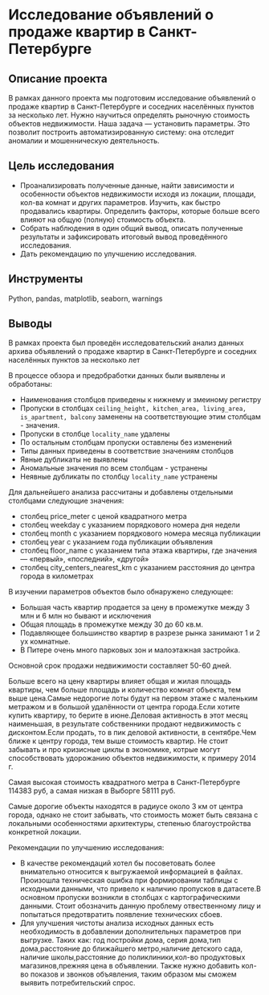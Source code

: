 # Исследование объявлений о продаже квартир в Санкт-Петербурге
## Описание проекта
В рамках данного проекта мы подготовим исследование объявлений о продаже квартир в Санкт-Петербурге и соседних населённых пунктов за несколько лет. Нужно научиться определять рыночную стоимость объектов недвижимости. Наша задача — установить параметры. Это позволит построить автоматизированную систему: она отследит аномалии и мошенническую деятельность.
## Цель исследования
- Проанализировать полученные данные, найти зависимости и особенности объектов недвижимости исходя из локации, площади, кол-ва комнат и других параметров. Изучить, как быстро продавались квартиры. Определить факторы, которые больше всего влияют на общую (полную) стоимость объекта. 
- Собрать наблюдения в один общий вывод, описать полученные результаты и зафиксировать итоговый вывод проведённого исследования.
- Дать рекомендацию по улучшению исследования.

## Инструменты
Python, pandas, matplotlib,  seaborn, warnings
## Выводы
В рамках проекта был проведён исследовательский анализ данных архива объявлений о продаже квартир в Санкт-Петербурге и соседних населённых пунктов за несколько лет

В процессе обзора и предобработки данных  были выявлены и обработаны: 
- Наименования столбцов приведены к нижнему и змеиному регистру
- Пропуски в столбцах `ceiling_height, kitchen_area, living_area, is_apartment, balcony`  заменены на соответствующие этим столбцам - значения.
- Пропуски в столбце `locality_name` удалены
- По остальным столбцам пропуски оставлены без изменений
- Типы данных приведены в соответствие значениям столбцов
- Явные дубликаты не выявлены
- Аномальные значения по всем столбцам - устранены
- Неявные дубликаты по столбцу `locality_name` устранены

Для дальнейшего анализа рассчитаны и добавлены отдельными столбцами следующие значения: 
- столбец price_meter с ценой квадратного метра
- столбец weekday с указанием порядкового номера дня недели
- столбец month с указанием порядкового номера месяца публикации
- столбец year с указанием года публикации объявления
- столбец floor_name с указанием типа этажа квартиры, где значения — «первый», «последний», «другой»
- столбец city_centers_nearest_km с указанием расстояния до центра города в километрах

В изучении параметров объектов было обнаружено следующее:
- Большая часть квартир продается за цену в промежутке между 3 млн и 6 млн но бывают и исключения 
- Общая площадь в промежутке между 30 до 60 кв.м. 
- Подавляющее большинство квартир в разрезе рынка занимают 1 и 2 ух комнатные.
- В Питере очень много парковых зон и малоэтажная застройка.

Основной срок продажи недвижимости составляет 50-60 дней.

Больше всего на цену квартиры влияет общая и жилая площадь квартиры, чем больше площадь и количество комнат объекта, тем выше цена.Самые недорогие лоты будут на первом этаже с маленьким метражом и в большой удалённости от центра города.Если хотите купить квартиру, то берите в июне.Деловая активность в этот месяц наименьшая, в результате собственники продают недвижимость с дисконтом.Если продать, то в пик деловой активности, в сентябре.Чем ближе к центру города, тем выше стоимость квартир. Не стоит забывать и про кризисные циклы в экономике, котрые могут способствовать удорожанию объектов недвижимости, к примеру 2014 г. 

Самая высокая стоимость квадратного метра в Санкт-Петербурге 114383 руб, а самая низкая в Выборге 58111 руб.

Самые дорогие объекты находятся в радиусе около 3 км от центра города, однако не стоит забывать, что стоимость может быть связана с локальными особенностями архитектуры, степенью благоустройства конкретной локации.

Рекомендации по улучшению исследования: 
- В качестве рекомендаций хотел бы посоветовать более внимательно относится к выгружаемой информацией в файлах. Произошла техническая ошибка при формировании таблицы с исходными данными, что привело к наличию пропусков в датасете.В основном пропуски возникли в столбцах с картографическими данными. Стоит обозначить данную проблему отвественному лицу и попытаться предотвратить появление технических сбоев.
- Для улучшения чистоты анализа исходных данных есть необходимость в добавлении дополнительных параметров при выгрузке. Таких как: год постройки дома, серия дома,тип дома,расстояние до ближайшего метро,наличие детского сада, наличие школы,расстояние до поликлиники,кол-во продуктовых магазинов,прежняя цена в объявлении. Также нужно добавить кол-во показов и звонков объявления, таким образом мы сможем выявить потребительский спрос.
